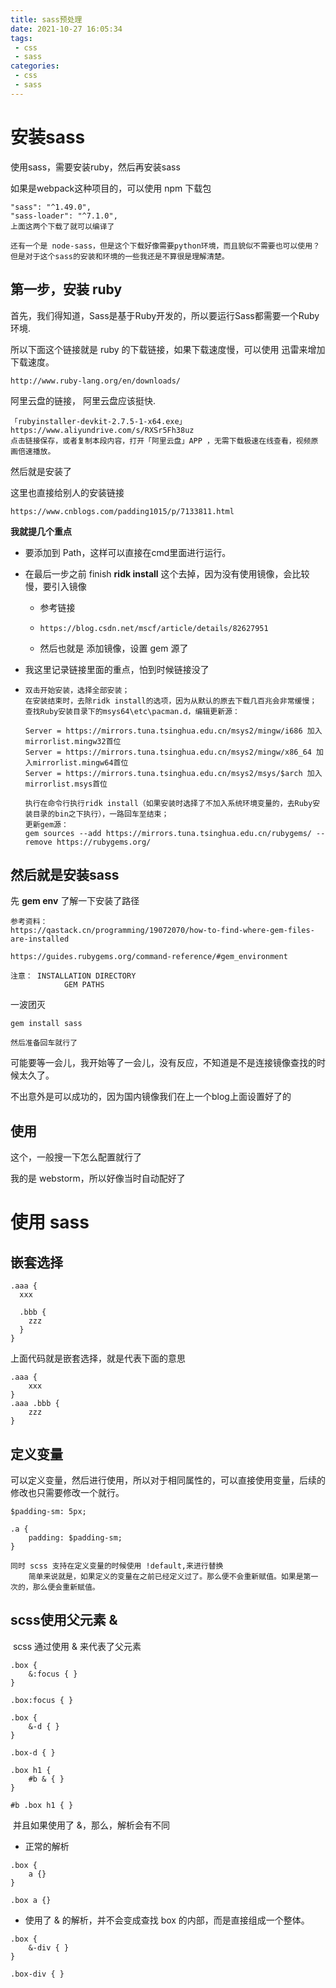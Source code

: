 ```yaml
---
title: sass预处理
date: 2021-10-27 16:05:34
tags:
 - css
 - sass
categories:
 - css
 - sass
---
```




#   安装sass

使用sass，需要安装ruby，然后再安装sass

如果是webpack这种项目的，可以使用 npm 下载包

```
"sass": "^1.49.0",
"sass-loader": "^7.1.0",
上面这两个下载了就可以编译了

还有一个是 node-sass，但是这个下载好像需要python环境，而且貌似不需要也可以使用？但是对于这个sass的安装和环境的一些我还是不算很是理解清楚。
```



## 第一步，安装 ruby

首先，我们得知道，Sass是基于Ruby开发的，所以要运行Sass都需要一个Ruby环境.

所以下面这个链接就是 ruby 的下载链接，如果下载速度慢，可以使用 迅雷来增加下载速度。

```
http://www.ruby-lang.org/en/downloads/
```

阿里云盘的链接， 阿里云盘应该挺快.

```
「rubyinstaller-devkit-2.7.5-1-x64.exe」https://www.aliyundrive.com/s/RXSr5Fh38uz
点击链接保存，或者复制本段内容，打开「阿里云盘」APP ，无需下载极速在线查看，视频原画倍速播放。
```



然后就是安装了

这里也直接给别人的安装链接

```
https://www.cnblogs.com/padding1015/p/7133811.html
```

**我就提几个重点**

* 要添加到 Path，这样可以直接在cmd里面进行运行。

* 在最后一步之前 finish  **ridk install**  这个去掉，因为没有使用镜像，会比较慢，要引入镜像

  * 参考链接

  * ```
    https://blog.csdn.net/mscf/article/details/82627951
    ```

  * 然后也就是 添加镜像，设置 gem 源了

* 我这里记录链接里面的重点，怕到时候链接没了

* ```
  双击开始安装，选择全部安装；
  在安装结束时，去除ridk install的选项，因为从默认的原去下载几百兆会非常缓慢；
  查找Ruby安装目录下的msys64\etc\pacman.d，编辑更新源：
  
  Server = https://mirrors.tuna.tsinghua.edu.cn/msys2/mingw/i686 加入mirrorlist.mingw32首位
  Server = https://mirrors.tuna.tsinghua.edu.cn/msys2/mingw/x86_64 加入mirrorlist.mingw64首位
  Server = https://mirrors.tuna.tsinghua.edu.cn/msys2/msys/$arch 加入mirrorlist.msys首位
  
  执行在命令行执行ridk install（如果安装时选择了不加入系统环境变量的，去Ruby安装目录的bin之下执行），一路回车至结束；
  更新gem源：
  gem sources --add https://mirrors.tuna.tsinghua.edu.cn/rubygems/ --remove https://rubygems.org/
  ```

  



## 然后就是安装sass

先 **gem env** 了解一下安装了路径

```
参考资料：
https://qastack.cn/programming/19072070/how-to-find-where-gem-files-are-installed

https://guides.rubygems.org/command-reference/#gem_environment
```

```
注意： INSTALLATION DIRECTORY
			GEM PATHS
```



一波团灭

```
gem install sass

然后准备回车就行了
```

可能要等一会儿，我开始等了一会儿，没有反应，不知道是不是连接镜像查找的时候太久了。

不出意外是可以成功的，因为国内镜像我们在上一个blog上面设置好了的





## 使用

这个，一般搜一下怎么配置就行了

我的是 webstorm，所以好像当时自动配好了



# 使用 sass

## 嵌套选择

```
.aaa {
  xxx
  
  .bbb {
  	zzz
  }
}
```

上面代码就是嵌套选择，就是代表下面的意思

```
.aaa {
	xxx
}
.aaa .bbb {
	zzz
}
```



## 定义变量

可以定义变量，然后进行使用，所以对于相同属性的，可以直接使用变量，后续的修改也只需要修改一个就行。

```
$padding-sm: 5px;

.a {
	padding: $padding-sm;
}
```

```
同时 scss 支持在定义变量的时候使用 !default,来进行替换
	简单来说就是，如果定义的变量在之前已经定义过了。那么便不会重新赋值。如果是第一次的，那么便会重新赋值。
```



## scss使用父元素 &

​		scss  通过使用 & 来代表了父元素

```
.box {
	&:focus { }
}

.box:focus { }
```

```
.box {
	&-d { }
}

.box-d { }
```

```
.box h1 {
	#b & { }
}

#b .box h1 { }
```

​		并且如果使用了 &，那么，解析会有不同

* 正常的解析

```
.box {
	a {}
}

.box a {}
```

* 使用了 & 的解析，并不会变成查找 box 的内部，而是直接组成一个整体。

```
.box {
	&-div { }
}

.box-div { }
```

